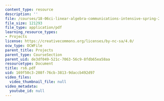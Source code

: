 ```yaml
---
content_type: resource
description: ''
file: /courses/18-06ci-linear-algebra-communications-intensive-spring-2004/169f50c3208f76cb38139daccb492d97_rs6.pdf
file_size: 121293
file_type: application/pdf
learning_resource_types:
- Projects
license: https://creativecommons.org/licenses/by-nc-sa/4.0/
ocw_type: OCWFile
parent_title: Projects
parent_type: CourseSection
parent_uid: de3df049-521c-7063-56c9-8fdb65ea58aa
resourcetype: Document
title: rs6.pdf
uid: 169f50c3-208f-76cb-3813-9daccb492d97
video_files:
  video_thumbnail_file: null
video_metadata:
  youtube_id: null
---
```

